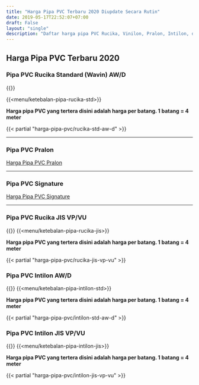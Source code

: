 ```yaml
---
title: "Harga Pipa PVC Terbaru 2020 Diupdate Secara Rutin"
date: 2019-05-17T22:52:07+07:00
draft: False
layout: "single"
description: "Daftar harga pipa PVC Rucika, Vinilon, Pralon, Intilon, dll yang diupdate secara rutin dari distributor pipa PVC terpercaya."
---
```


## Harga Pipa PVC Terbaru 2020

### Pipa PVC Rucika Standard (Wavin) AW/D 

{{<kontak-button>}}

{{<menu/ketebalan-pipa-rucika-std>}}

**Harga pipa PVC yang tertera disini adalah harga per batang. 1 batang = 4 meter**

{{< partial "harga-pipa-pvc/rucika-std-aw-d" >}}

---

### Pipa PVC Pralon

<a href="../harga-pipa-pvc-pralon" class="button is-black">Harga Pipa PVC Pralon</a>

---

### Pipa PVC Signature

<a href="../harga-pipa-pvc-signature" class="button is-black">Harga Pipa PVC Signature</a>

---


### Pipa PVC Rucika JIS VP/VU
{{<kontak-button>}}
{{<menu/ketebalan-pipa-rucika-jis>}}

**Harga pipa PVC yang tertera disini adalah harga per batang. 1 batang = 4 meter**

{{< partial "harga-pipa-pvc/rucika-jis-vp-vu" >}}


### Pipa PVC Intilon AW/D
{{<kontak-button>}}
{{<menu/ketebalan-pipa-intilon-std>}}

**Harga pipa PVC yang tertera disini adalah harga per batang. 1 batang = 4 meter**

{{< partial "harga-pipa-pvc/intilon-std-aw-d" >}}


### Pipa PVC Intilon JIS VP/VU
{{<kontak-button>}}
{{<menu/ketebalan-pipa-intilon-jis>}}

**Harga pipa PVC yang tertera disini adalah harga per batang. 1 batang = 4 meter**

{{< partial "harga-pipa-pvc/intilon-jis-vp-vu" >}}

